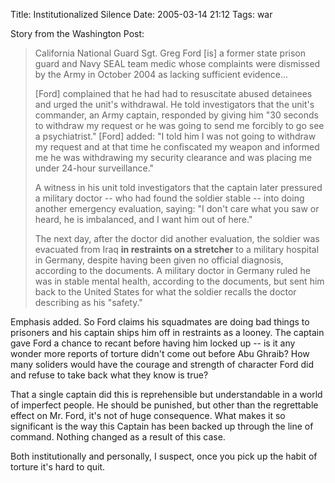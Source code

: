Title: Institutionalized Silence
Date: 2005-03-14 21:12
Tags: war

Story from the Washington Post:

> California National Guard Sgt. Greg Ford [is] a former state prison
> guard and Navy SEAL team medic whose complaints were dismissed by the
> Army in October 2004 as lacking sufficient evidence...
>
> [Ford] complained that he had had to resuscitate abused detainees and
> urged the unit's withdrawal. He told investigators that the unit's
> commander, an Army captain, responded by giving him "30 seconds to
> withdraw my request or he was going to send me forcibly to go see a
> psychiatrist." [Ford] added: "I told him I was not going to withdraw
> my request and at that time he confiscated my weapon and informed me
> he was withdrawing my security clearance and was placing me under
> 24-hour surveillance."
>
> A witness in his unit told investigators that the captain later
> pressured a military doctor -- who had found the soldier stable --
> into doing another emergency evaluation, saying: "I don't care what
> you saw or heard, he is imbalanced, and I want him out of here."
>
> The next day, after the doctor did another evaluation, the soldier was
> evacuated from Iraq **in restraints on a stretcher** to a military
> hospital in Germany, despite having been given no official diagnosis,
> according to the documents. A military doctor in Germany ruled he was
> in stable mental health, according to the documents, but sent him back
> to the United States for what the soldier recalls the doctor
> describing as his "safety."

Emphasis added. So Ford claims his squadmates are doing bad things to
prisoners and his captain ships him off in restraints as a looney. The
captain gave Ford a chance to recant before having him locked up -- is
it any wonder more reports of torture didn't come out before Abu Ghraib?
How many soliders would have the courage and strength of character Ford
did and refuse to take back what they know is true?

That a single captain did this is reprehensible but understandable in a
world of imperfect people. He should be punished, but other than the
regrettable effect on Mr. Ford, it's not of huge consequence. What makes
it so significant is the way this Captain has been backed up through the
line of command. Nothing changed as a result of this case.

Both institutionally and personally, I suspect, once you pick up the
habit of torture it's hard to quit.

